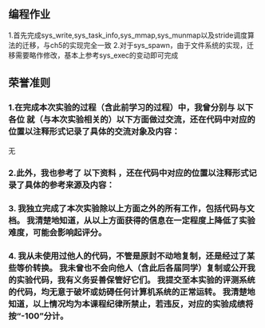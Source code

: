 ## 编程作业
1.首先完成sys_write,sys_task_info,sys_mmap,sys_munmap以及stride调度算法的迁移，与ch5的实现完全一致
2.对于sys_spawn，由于文件系统的实现，迁移需要略作修改，基本上参考sys_exec的变动即可完成

## 荣誉准则

### 1.在完成本次实验的过程（含此前学习的过程）中，我曾分别与 以下各位 就（与本次实验相关的）以下方面做过交流，还在代码中对应的位置以注释形式记录了具体的交流对象及内容：

无

### 2.此外，我也参考了 以下资料 ，还在代码中对应的位置以注释形式记录了具体的参考来源及内容：

### 3. 我独立完成了本次实验除以上方面之外的所有工作，包括代码与文档。 我清楚地知道，从以上方面获得的信息在一定程度上降低了实验难度，可能会影响起评分。

### 4. 我从未使用过他人的代码，不管是原封不动地复制，还是经过了某些等价转换。 我未曾也不会向他人（含此后各届同学）复制或公开我的实验代码，我有义务妥善保管好它们。 我提交至本实验的评测系统的代码，均无意于破坏或妨碍任何计算机系统的正常运转。 我清楚地知道，以上情况均为本课程纪律所禁止，若违反，对应的实验成绩将按“-100”分计。